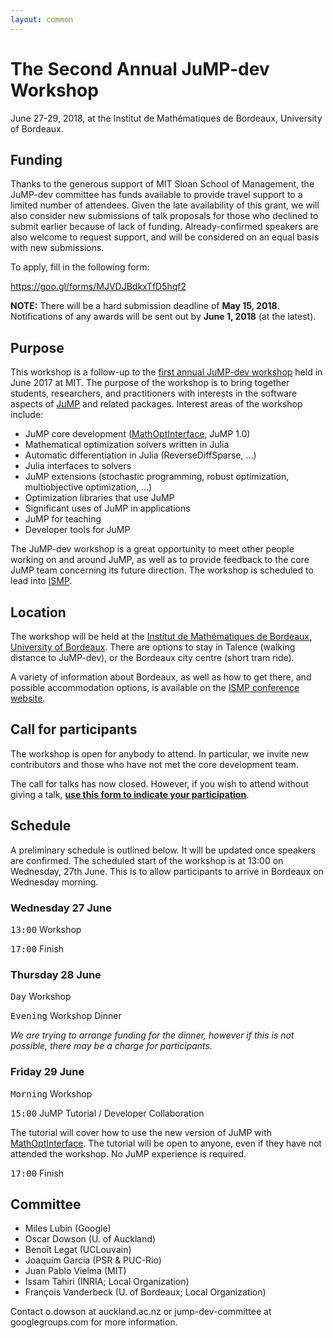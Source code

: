 ```yaml
---
layout: common
---
```


# The Second Annual JuMP-dev Workshop

June 27-29, 2018, at the Institut de Mathématiques de Bordeaux, University of Bordeaux.

## Funding

Thanks to the generous support of MIT Sloan School of Management, the JuMP-dev committee has funds available to provide travel support to a limited number of attendees. Given the late availability of this grant, we will also consider new submissions of talk proposals for those who declined to submit earlier because of lack of funding. Already-confirmed speakers are also welcome to request support, and will be considered on an equal basis with new submissions.

To apply, fill in the following form:

https://goo.gl/forms/MJVDJBdkxTfD5hqf2

**NOTE:** There will be a hard submission deadline of **May 15, 2018**. Notifications of any awards will be sent out by **June 1, 2018** (at the latest).


## Purpose

This workshop is a follow-up to the [first annual JuMP-dev workshop](/meetings/mit2017/) held in June 2017 at MIT. The purpose of the workshop is to bring together students, researchers, and practitioners with interests in the software aspects of [JuMP](https://github.com/JuliaOpt/JuMP.jl) and related packages. Interest areas of the workshop include:

- JuMP core development ([MathOptInterface](https://github.com/JuliaOpt/MathOptInterface.jl), JuMP 1.0)
- Mathematical optimization solvers written in Julia
- Automatic differentiation in Julia (ReverseDiffSparse, ...)
- Julia interfaces to solvers
- JuMP extensions (stochastic programming, robust optimization, multiobjective optimization, ...)
- Optimization libraries that use JuMP
- Significant uses of JuMP in applications
- JuMP for teaching
- Developer tools for JuMP

The JuMP-dev workshop is a great opportunity to meet other people working on and around JuMP, as well as to provide feedback to the core JuMP team concerning its future direction. The workshop is scheduled to lead into [ISMP](https://ismp2018.sciencesconf.org).

## Location

The workshop will be held at the [Institut de Mathématiques de Bordeaux, University of Bordeaux](https://goo.gl/maps/PaeJbcRC58K2). There are options to stay in Talence (walking distance to JuMP-dev), or the Bordeaux city centre (short tram ride).

A variety of information about Bordeaux, as well as how to get there, and possible accommodation options, is available on the [ISMP conference website](https://ismp2018.sciencesconf.org). 

## Call for participants

The workshop is open for anybody to attend. In particular, we invite new contributors and those who have not met the core development team.

The call for talks has now closed. However, if you wish to attend without giving a talk, **[use this form to indicate your participation](https://goo.gl/forms/tUeBUY6uAnAo8v5m2)**.

## Schedule

A preliminary schedule is outlined below. It will be updated once speakers are confirmed. The scheduled start of the workshop is at 13:00 on Wednesday, 27th June. This is to allow participants to arrive in Bordeaux on Wednesday morning. 

### Wednesday 27 June

<tt>13:00</tt> Workshop

<tt>17:00</tt> Finish

### Thursday 28 June

<tt>Day</tt> Workshop

<tt>Evening</tt> Workshop Dinner

*We are trying to arrange funding for the dinner, however if this is not possible, there may be a charge for participants.*


### Friday 29 June

<tt>Morning</tt> Workshop

<tt>15:00</tt> JuMP Tutorial / Developer Collaboration

The tutorial will cover how to use the new version of JuMP with [MathOptInterface](https://github.com/JuliaOpt/MathOptInterface.jl). The tutorial will be open to anyone, even if they have not attended the workshop. No JuMP experience is required.


<tt>17:00</tt> Finish

## Committee

- Miles Lubin (Google)
- Oscar Dowson (U. of Auckland)
- Benoît Legat (UCLouvain)
- Joaquim Garcia (PSR & PUC-Rio)
- Juan Pablo Vielma (MIT)
- Issam Tahiri (INRIA; Local Organization)
- François Vanderbeck (U. of Bordeaux; Local Organization)

Contact o.dowson at auckland.ac.nz or jump-dev-committee at googlegroups.com for more information.
